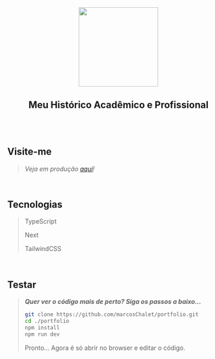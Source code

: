 <div align="center">
<image width="180px" height="180px" src="https://user-images.githubusercontent.com/72557256/210168192-44094e5a-7e76-4ffe-a27f-e96bc3104829.png"></image>
<h2>Meu Histórico Acadêmico e Profissional</h2>
</div>

<br><br>

## Visite-me
> *Veja em produção [aqui](https://portfolio.mchalet.xyz/)!*

<br>

## Tecnologias
> TypeScript
>
> Next
>
> TailwindCSS
>

<br>

## Testar
> ***Quer ver o código mais de perto? Siga os passos a baixo...***
>
> ```sh
> git clone https://github.com/marcosChalet/portfolio.git
> cd ./portfolio
> npm install
> npm run dev
> ```
>
> Pronto... Agora é só abrir no browser e editar o código.
>
